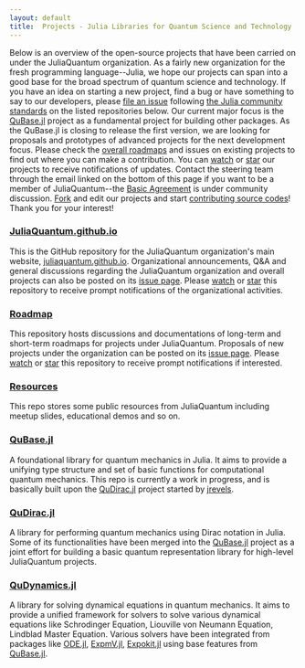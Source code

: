 ```yaml
---
layout: default
title:  Projects - Julia Libraries for Quantum Science and Technology
---
```


Below is an overview of the open-source projects that have been carried on under the JuliaQuantum organization.
As a fairly new organization for the fresh programming language--Julia,
we hope our projects can span into a good base for the broad spectrum of quantum science and technology.
If you have an idea on starting a new project, find a bug or have something to say to our developers,
please [file an issue](https://guides.github.com/features/issues/) following [the Julia community standards](http://julialang.org/community/standards/) on the listed repositories below.
Our current major focus is the [QuBase.jl](https://github.com/JuliaQuantum/QuBase.jl) project as a fundamental project for building other packages. As the QuBase.jl is closing to release the first version, we are looking for proposals and prototypes of advanced projects for the next development focus. Please check the [overall roadmaps](https://github.com/JuliaQuantum/Roadmap) and issues on existing projects to find out where you can make a contribution.
You can [watch](https://help.github.com/articles/watching-repositories/) or [star](https://github.com/blog/1204-notifications-stars) our projects to receive notifications of updates.
Contact the steering team through the email linked on the bottom of this page if you want to be a member of JuliaQuantum--the [Basic Agreement](https://github.com/JuliaQuantum/JuliaQuantum.github.io/issues/3) is under community discussion.
[Fork](https://help.github.com/articles/fork-a-repo/) and edit our projects and start [contributing source codes](https://github.com/JuliaLang/julia/blob/master/CONTRIBUTING.md)!
Thank you for your interest!

### [JuliaQuantum.github.io](https://github.com/JuliaQuantum/JuliaQuantum.github.io)

This is the GitHub repository for the JuliaQuantum organization's main website,
[juliaquantum.github.io](http://juliaquantum.github.io).
Organizational announcements, Q&A and general discussions regarding the JuliaQuantum organization and overall projects
can also be posted on its [issue page](https://github.com/JuliaQuantum/JuliaQuantum.github.io/issues).
Please [watch](https://help.github.com/articles/watching-repositories/) or [star](https://github.com/blog/1204-notifications-stars) this repository to receive prompt notifications of the organizational activities.


### [Roadmap](https://github.com/JuliaQuantum/Roadmap)

This repository hosts discussions and documentations of long-term and short-term roadmaps for projects
under JuliaQuantum.
Proposals of new projects under the organization can be posted on its [issue page](https://github.com/JuliaQuantum/Roadmap/issues).
Please [watch](https://help.github.com/articles/watching-repositories/) or [star](https://github.com/blog/1204-notifications-stars) this repository to receive prompt notifications if interested.

### [Resources](https://github.com/JuliaQuantum/Resources)

This repo stores some public resources from JuliaQuantum including meetup slides, educational demos and so on.


### [QuBase.jl](https://github.com/JuliaQuantum/QuBase.jl)

A foundational library for quantum mechanics in Julia.
It aims to provide a unifying type structure and set of basic functions for computational quantum mechanics.
This repo is currently a work in progress,
and is basically built upon the [QuDirac.jl](https://github.com/JuliaQuantum/QuDirac.jl) project
started by [jrevels](https://github.com/jrevels).

### [QuDirac.jl](https://github.com/JuliaQuantum/QuDirac.jl)

A library for performing quantum mechanics using Dirac notation in Julia.
Some of its functionalities have been merged into the [QuBase.jl](https://github.com/JuliaQuantum/QuBase.jl) project
as a joint effort for building a basic quantum representation library for high-level JuliaQuantum projects.

### [QuDynamics.jl](https://github.com/JuliaQuantum/QuDynamics.jl)

A library for solving dynamical equations in quantum mechanics.
It aims to provide a unified framework for solvers to solve various dynamical equations like
Schrodinger Equation, Liouville von Neumann Equation, Lindblad Master Equation. Various solvers
have been integrated from packages like [ODE.jl](https://github.com/JuliaLang/ODE.jl), [ExpmV.jl](https://github.com/marcusps/ExpmV.jl),
[Expokit.jl](https://github.com/acroy/Expokit.jl) using base features from [QuBase.jl](https://github.com/JuliaQuantum/QuBase.jl).

